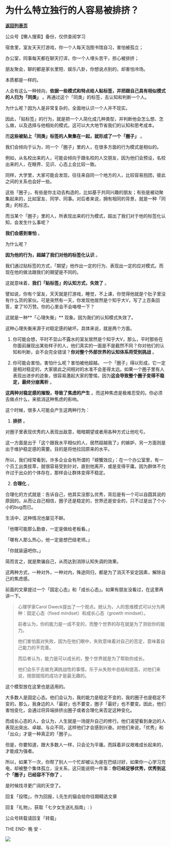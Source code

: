 # 为什么特立独行的人容易被排挤？

[**返回列表页**](/gzh/L先生说)

公众号【懒人搜索】备份，仅供查阅学习

  

宿舍里，室友天天打游戏，你一个人每天泡图书馆自习，害怕被孤立；

  

办公室，同事每天都在聊天打诨，你一个人埋头苦干，担心被排挤；  
  

朋友聚会，聊的都是家长里短、娱乐八卦，你想说点别的，却害怕冷场。  
  

本质都是一样的。  
  
人会有这么一种倾向，**依据一些模式和特点给人贴标签，并把跟自己具有相似模式的人归为「同类」** 。再通过这个「同类」的标签，去认知和判断一个人。

  
为什么呢？因为人是非常复杂的，全面地认识一个人并不现实。

  

因此，「贴标签」的行为，就是把一个人简化成几种类型，并判断他会怎么想、怎么做，以及选择与他相处的模式。这可以大大地节省我们的认知和思考成本。

  
而**这些被贴上「同类」标签的人聚集在一起，就形成了一个「圈子」** 。  
  
我们会倾向于认为，同一个「圈子」里的人，在很多方面的行为模式是相似的。

  
例如，从名校出来的人，可能会倾向于跟名校的人交朋友，因为他们会预设，名校出来的人，在眼界、见识、心态上会比较一致。

  

同样，大学里，大家可能会发现，往往来自同一个地方的人，比较容易抱团，彼此之间的关系也会好一些。

  
这些「圈子」，有些是你主动去构造的，比如基于共同兴趣的朋友；有些是被动聚集起来的，比如室友、同学、同事。对后者来说，拥有相同的背景，就是一种「同类」的标志。  
  
而当某个「圈子」里的人，所表现出来的行为模式，超出了我们对于他的标签化认知，会发生什么事呢？

  
**我们会感到害怕** 。

  
为什么呢？

  

**因为他的行为，超越了我们对他的标签化认识** 。

  

我们通过贴标签的方式，「期望」他作出一定的行为、表现出一定的应对模式。而现在他的做法跟我们的期望是不同的。

  
这就意味着，**我们「贴标签」的认知方式，失效了** 。  
  
譬如说，你有个室友，天天就是打游戏，睡觉，不上课，你觉得他就是个肚子里没有什么货的家伙。可是突然有一天，你发现他居然是个知乎大V，写了上百条回答，拿了10万赞。你的心里会不会咯噔一下？

  
这就是一种**「心理失衡」** 现象。因为我们的认知模式失效了。  
  
这种心理失衡来源于对稳定感的破坏。具体来说，就是两个方面。

  

  1. 你可能会想，平时不显山不露水的室友居然是个知乎大V，那么，平时那些在你面前展现出某些样子的人，他们真实的一面是不是截然不同？你对他们的认知和判断，会不会完全错误？**你对整个外部世界的认知体系将受到挑战** 。

  

  2. 你可能会害怕，害怕什么呢？害怕被他超越。 一个「圈子」得以形成，它一定是相对稳定的，大家彼此之间相对的水准不会差得太远。如果一个圈子里有人表现出进步的迹象，很容易激起大家的警惕，因为**这会导致整个圈子变得不稳定，最终分崩离析** 。

  

**这两种对稳定感的摧毁，导致了焦虑的产生** 。而这种焦虑是极难忍受的。你必须去做点什么，来抵消这种焦虑的影响。

  

这个时候，很多人可能会产生这两种行为：

  

  1. **排挤** 。

  
对圈子里表现优秀的人表现出敌意，暗暗期望或者用各种方式让他吃亏。

  
这一方面是出于「这个跟我水平相似的人，居然超越我了」的嫉妒，另一方面则是出于维护稳定感的需要。目的是将他拉回原来的水平。

  

所以，我们经常看到，许多企业会有所谓的「螃蟹效应」：在一个办公室里，有一个员工出类拔萃，就很容易受到针对，直到他离开，或是变得平庸。因为群体不允许过于出众的个体存在，那样会让群体变得不稳定。

  

  2. **合理化** 。

  

合理化的方式就是：告诉自己，他其实没那么优秀，背后是有一个可以自圆其说的原因的。从而让自己相信，圈子还是稳定的，世界还是安全的，只不过是出了个小小的bug而已。

  

生活中，这种情况也屡见不鲜。

  

「他哪可能那么勤奋，一定是做给老板看。」

「哪有人那么热心，他一定是想巴结老师。」

「你就装逼吧你。」

  

简而言之，就是欺骗自己，从而达到消除认知失调的效果。

  
这两种方式，一种对外，一种对内，殊途同归，都是为了消灭不安定因素，解除自己的焦虑感。  
  
前面的文章提过一个「固定心态」和「成长心态」。如果有朋友没看过，在这里再讲一下。

  

> 心理学家Carol Dweck提出了一个观点。她认为，人的思维模式可以分为两种：固定心态（fixed mindset）和成长心态（growth
> mindset）。
>
>  
>
>
> 前者认为，你的能力是一成不变的，而整个世界的存在就是为了测验你的能力。
>
>  
>
>
> 他们害怕面对失败，因为在他们眼中，失败意味着对自己的否定，意味着自己能力的不完善。
>
>  
>
>
> 而后者认为，能力是可以成长的，整个世界就是为了帮助你成长。
>
>  
>
>
> 他们会乐于去做充满挑战性的事情，乐于从失败中总结和提高，对他们来说，按部就班的成功才是最无趣的。

  

这个模型放在这里也是适用的。  
  
大多数人是固定心态。他们会认为，我的能力是稳定不变的，我的圈子也是稳定不变的，那么，我身边的人「最好」也不要变，圈子「最好」也不要变。因此，他们害怕变化，会通过将异端排挤出圈子或者合理化来否定这种变化。  
  
而成长心态的人，会认为，人生就是一场提升自己的修行。他们渴望看到身边的人表现出突出、卓越、与众不同，这样他们才会感到兴奋。对他们来说，「优秀」和「出众」才是一种真正的「圈子」。  
  
但是，你要知道，跟大多数人一样，只会沦为平庸。而踩着非议艰难成长起来的，才能成为强者。  
  
所以，如果下一次，你帮了别人一个忙却被认为是在巴结讨好，如果你一心学习充电，却被整个集体孤立，没关系，这只能说明一件事：**你已经足够优秀，优秀到这个「圈子」已经容不下你了**
。  
  
是时候找寻更广阔的天空了。

  

  

回复「投喂」，作为回报，L先生的猫会给你往期精选文章

回复「礼物」，获取「七夕女生送礼指南」: )

公众号转载请回复「转载」

  

  

THE END\- 晚 安 -

  

  

![](http://mmbiz.qpic.cn/mmbiz/yWXmuSFeCk07xcveepH095ayA6HgZPAsz01WicGQiaLPMrJsOcsXoQRAicFVzSntr4ANlI2G9I6uVHKcIhp5umGSg/0?wx_fmt=gif)  

